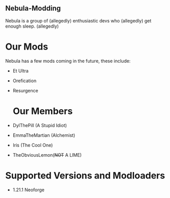 ## Nebula-Modding

Nebula is a group of (allegedly) enthusiastic devs who (allegedly) get enough sleep. (allegedly)

# Our Mods

Nebula has a few mods coming in the future, these include:

- Et Ultra
- Orefication
- Resurgence

  # Our Members

- DylThePill (A Stupid Idiot)
- EmmaTheMartian (Alchemist)
- Iris (The Cool One)
- TheObviousLemon(~~NOT~~ A LIME)

# Supported Versions and Modloaders
- 1.21.1 Neoforge

